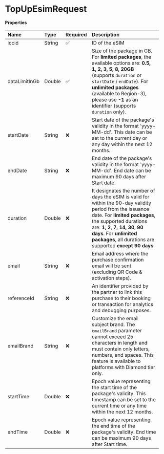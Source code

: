 # TopUpEsimRequest

**Properties**

| Name          | Type   | Required | Description                                                                                                                                                                                                                                                                       |
| :------------ | :----- | :------- | :-------------------------------------------------------------------------------------------------------------------------------------------------------------------------------------------------------------------------------------------------------------------------------- |
| iccid         | String | ✅       | ID of the eSIM                                                                                                                                                                                                                                                                    |
| dataLimitInGb | Double | ✅       | Size of the package in GB. For **limited packages**, the available options are: **0.5, 1, 2, 3, 5, 8, 20GB** (supports `duration` or `startDate` / `endDate`). For **unlimited packages** (available to Region-3), please use **-1** as an identifier (supports `duration` only). |
| startDate     | String | ❌       | Start date of the package's validity in the format 'yyyy-MM-dd'. This date can be set to the current day or any day within the next 12 months.                                                                                                                                    |
| endDate       | String | ❌       | End date of the package's validity in the format 'yyyy-MM-dd'. End date can be maximum 90 days after Start date.                                                                                                                                                                  |
| duration      | Double | ❌       | It designates the number of days the eSIM is valid for within the 90-day validity period from the issuance date. For **limited packages**, the supported durations are: **1, 2, 7, 14, 30, 90 days**. For **unlimited packages**, all durations are supported **except 90 days**. |
| email         | String | ❌       | Email address where the purchase confirmation email will be sent (excluding QR Code & activation steps).                                                                                                                                                                          |
| referenceId   | String | ❌       | An identifier provided by the partner to link this purchase to their booking or transaction for analytics and debugging purposes.                                                                                                                                                 |
| emailBrand    | String | ❌       | Customize the email subject brand. The `emailBrand` parameter cannot exceed 25 characters in length and must contain only letters, numbers, and spaces. This feature is available to platforms with Diamond tier only.                                                            |
| startTime     | Double | ❌       | Epoch value representing the start time of the package's validity. This timestamp can be set to the current time or any time within the next 12 months.                                                                                                                           |
| endTime       | Double | ❌       | Epoch value representing the end time of the package's validity. End time can be maximum 90 days after Start time.                                                                                                                                                                |
